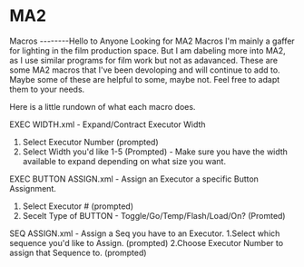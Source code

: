 # MA2
Macros
--------Hello to Anyone Looking for MA2 Macros
I'm mainly a gaffer for lighting in the film production space. But I am dabeling more into MA2, as I use similar programs for film work but not as adavanced. 
These are some MA2 macros that I've been devoloping and will continue to add to.
Maybe some of these are helpful to some, maybe not. 
Feel free to adapt them to your needs.

Here is a little rundown of what each macro does.

EXEC WIDTH.xml - Expand/Contract Executor Width
  1. Select Executor Number (prompted)
  2. Select Width you'd like 1-5 (Prompted) - Make sure you have the width available to expand depending on what size you want.

EXEC BUTTON ASSIGN.xml - Assign an Executor a specific Button Assignment.
  1. Select Executor # (prompted)
  2. Secelt Type of BUTTON - Toggle/Go/Temp/Flash/Load/On? (Promted)

SEQ ASSIGN.xml - Assign a Seq you have to an Executor.
  1.Select which sequence you'd like to Assign. (prompted)
  2.Choose Executor Number to assign that Sequence to. (prompted)
